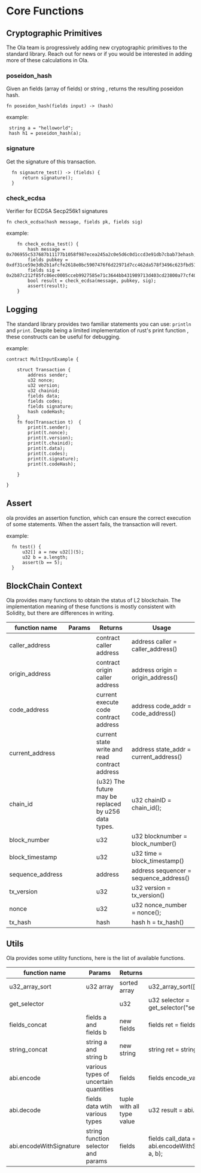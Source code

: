 # Core Functions

## Cryptographic Primitives
The Ola team is progressively adding new cryptographic primitives to the standard library. Reach out for news or if you would be interested in adding more of these calculations in Ola.

### poseidon_hash

Given an  fields (array of fields) or string , returns the resulting poseidon hash.

```solidity
fn poseidon_hash(fields input) -> (hash)
```

example:

```solidity
 string a = "helloworld";
 hash h1 = poseidon_hash(a);
```

### signature

Get the signature of this transaction.

```solidity
  fn signautre_test() -> (fields) {
      return signature();
  }

```

### check_ecdsa

Verifier for ECDSA Secp256k1 signatures

```
fn check_ecdsa(hash message, fields pk, fields sig)
```

example:

```solidity
    fn check_ecdsa_test() {
        hash message = 0x706955c537687b11177b1058f987ecea245a2c0e5d6c0d1ccd3e91db7cbab73ehash;
        fields pubkey = 0xdf31ce59e3db2b1afcfe2618e0bc5907476f6d22971d7cc462da578f3496c623fbd51392f2773b44c5ffcc80acf9b98ae9d809e36d8963eda4765bb77fa716a3fields;
        fields sig = 0x2b87c212f85fc86ec0005cceb9927585e71c3644bb431989713d403cd23800a77cf405c7941c0d53dcb5ae30de730f39759a7fb0f9d7adcfc480f3d3467e31c2fields;
        bool result = check_ecdsa(message, pubkey, sig);
        assert(result);
    }
```

## Logging

The standard library provides two familiar statements you can use: `println` and `print`. Despite being a limited implementation of rust's   print function , these constructs can be useful for debugging.

example:

```solidity
contract MultInputExample {

    struct Transaction {
        address sender;
        u32 nonce;
        u32 version;
        u32 chainid;
        fields data; 
        fields codes; 
        fields signature;
        hash codeHash; 
    }
    fn foo(Transaction t)  {  
        print(t.sender);
        print(t.nonce);
        print(t.version);
        print(t.chainid);
        print(t.data);
        print(t.codes);
        print(t.signature);
        print(t.codeHash);

    }

}
```

## Assert

ola provides an assertion function, which can ensure the correct execution of some statements. When the assert fails, the transaction will revert.

example:

```solidity
  fn test() {
      u32[] a = new u32[](5);
      u32 b = a.length;
      assert(b == 5);
  }
```

## BlockChain Context

Ola provides many functions to obtain the status of L2 blockchain. The implementation meaning of these functions is mostly consistent with Solidity, but there are differences in writing.

| function name    | Params | Returns                                               | Usage                                  |
| ---------------- | ------ | ----------------------------------------------------- | -------------------------------------- |
| caller_address   |        | contract caller address                               | address caller = caller_address()      |
| origin_address   |        | contract origin caller address                        | address origin = origin_address()      |
| code_address     |        | current execute code contract address                 | address code_addr = code_address()     |
| current_address  |        | current state write and read contract address         | address state_addr = current_address() |
| chain_id         |        | (u32)  The future may be replaced by u256 data types. | u32 chainID = chain_id();              |
| block_number     |        | u32                                                   | u32 blocknumber = block_number()       |
| block_timestamp  |        | u32                                                   | u32 time = block_timestamp()           |
| sequence_address |        | address                                               | address sequencer = sequence_address() |
| tx_version       |        | u32                                                   | u32 version = tx_version()             |
| nonce            |        | u32                                                   | u32 nonce_number = nonce();            |
| tx_hash          |        | hash                                                  | hash h = tx_hash()                     |

## Utils

Ola provides some utility functions, here is the list of available functions.

| function name           | Params                                | Returns                   | Usage                                                        |
| ----------------------- | ------------------------------------- | ------------------------- | ------------------------------------------------------------ |
| u32_array_sort          | u32 array                             | sorted array              | u32_array_sort([2, 1, 3, 4]);                                |
| get_selector            |                                       | u32                       | u32 selector = get_selector("setVars(u32)");                 |
| fields_concat           | fields a and fields b                 | new fields                | fields ret = fields_concat(a, b);                            |
| string_concat           | string a and string b                 | new string                | string ret = string_concat(a, b);                            |
| abi.encode              | various types of uncertain quantities | fields                    | fields encode_value = abi.encode(a, b);                      |
| abi.decode              | fields data wtih various types        | tuple with all type value | u32 result = abi.decode(data, (u32));                        |
| abi.encodeWithSignature | string function selector and params   | fields                    | fields call_data = abi.encodeWithSignature("add(u32,u32)", a, b); |

